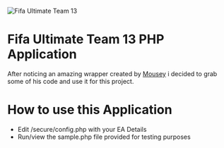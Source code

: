 ![Fifa Ultimate Team 13](http://www.fifamonster.com/wp-content/uploads/2012/05/Fifa-13-Improvements.jpg)

# Fifa Ultimate Team 13 PHP Application

After noticing an amazing wrapper created by [Mousey](https://github.com/mousey/FIFA13-Ultimate-Team-Search/)
i decided to grab some of his code and use it for this project.

# How to use this Application

* Edit /secure/config.php with your EA Details
* Run/view the sample.php file provided for testing purposes
